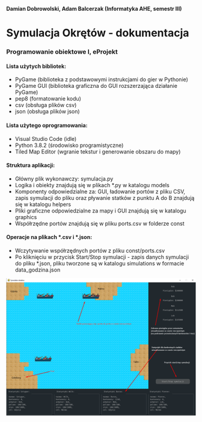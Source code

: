 **Damian Dobrowolski, Adam Balcerzak (Informatyka AHE, semestr III)**
# Symulacja Okrętów - dokumentacja
### Programowanie obiektowe I, eProjekt

#### Lista użytych bibliotek:
- PyGame (biblioteka z podstawowymi instrukcjami do gier w Pythonie)
- PyGame GUI (biblioteka graficzna do GUI rozszerzająca działanie PyGame)
- pep8 (formatowanie kodu)
- csv (obsługa plików csv)
- json (obsługa plików json)

#### Lista użytego oprogramowania:
- Visual Studio Code (idle)
- Python 3.8.2 (środowisko programistyczne)
- Tiled Map Editor (wgranie tekstur i generowanie obszaru do mapy)

#### Struktura aplikacji:
- Główny plik wykonawczy: symulacja.py
- Logika i obiekty znajdują się w plikach *.py w katalogu models
- Komponenty odpowiedzialne za: GUI, ładowanie portów z pliku CSV, zapis symulacji do pliku oraz pływanie statków z punktu A do B znajdują się w katalogu helpers
- Pliki graficzne odpowiedzialne za mapy i GUI znajdują się w katalogu graphics
- Współrzędne portów znajdują się w pliku ports.csv w folderze const

#### Operacje na plikach *.csv i *.json:
- Wczytywanie współrzędnych portów z pliku const/ports.csv
- Po kliknięciu w przycisk Start/Stop symulacji - zapis danych symulacji do pliku *.json, pliku tworzone są w katalogu simulations w formacie data_godzina.json

![Screenshot](graphics/GUI.png)